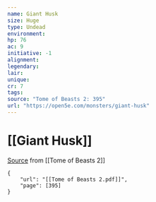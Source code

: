 ```yaml
---
name: Giant Husk
size: Huge
type: Undead
environment: 
hp: 76
ac: 9
initiative: -1
alignment: 
legendary: 
lair: 
unique: 
cr: 7
tags: 
source: "Tome of Beasts 2: 395"
url: "https://open5e.com/monsters/giant-husk"
---
```

# [[Giant Husk]]

[Source](zotero://open-pdf/library/items/9UQIAB6R?page=395) from [[Tome of Beasts 2]]

```pdf
{
	"url": "[[Tome of Beasts 2.pdf]]",
	"page": [395]
}
```

